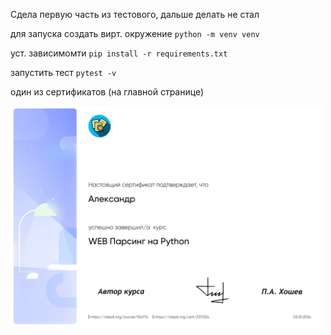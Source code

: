 Сдела первую часть из тестового, дальше делать не стал

для запуска создать вирт. окружение
`python -m venv venv`

уст. зависимомти 
`pip install -r requirements.txt`

запустить тест 
`pytest -v`


один из сертификатов (на главной странице)

  <img src="https://github.com/ofrsed/ofrsed/blob/main/certificates/11-1.png" width="500px"/>


